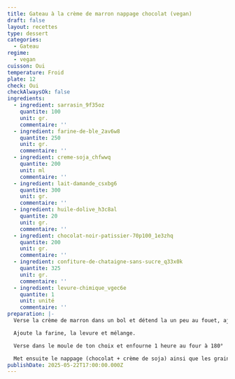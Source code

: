 ```yaml
---
title: Gateau à la crème de marron nappage chocolat (vegan)
draft: false
layout: recettes
type: dessert
categories:
  - Gateau
regime:
  - vegan
cuisson: Oui
temperature: Froid
plate: 12
check: Oui
checkAlwaysOk: false
ingredients:
  - ingredient: sarrasin_9f35oz
    quantite: 100
    unit: gr.
    commentaire: ''
  - ingredient: farine-de-ble_2av6w8
    quantite: 250
    unit: gr.
    commentaire: ''
  - ingredient: creme-soja_chfwwq
    quantite: 200
    unit: ml
    commentaire: ''
  - ingredient: lait-damande_csxbg6
    quantite: 300
    unit: gr.
    commentaire: ''
  - ingredient: huile-dolive_h3c8al
    quantite: 20
    unit: gr.
    commentaire: ''
  - ingredient: chocolat-noir-patissier-70p100_1e3zhq
    quantite: 200
    unit: gr.
    commentaire: ''
  - ingredient: confiture-de-chataigne-sans-sucre_q33x0k
    quantite: 325
    unit: gr.
    commentaire: ''
  - ingredient: levure-chimique_vgec6e
    quantite: 1
    unit: unité
    commentaire: ''
preparation: |-
  Verse la crème de marron dans un bol et détend la un peu au fouet, ajoute le lait végétal, l’huile et fouette bien.

  Ajoute la farine, la levure et mélange.

  Verse dans le moule de ton choix et enfourne 1 heure au four à 180°

  Met ensuite le nappage (chocolat + crème de soja) ainsi que les graines de sarrasin torréfiées
publishDate: 2025-05-22T17:00:00.000Z
---
```

